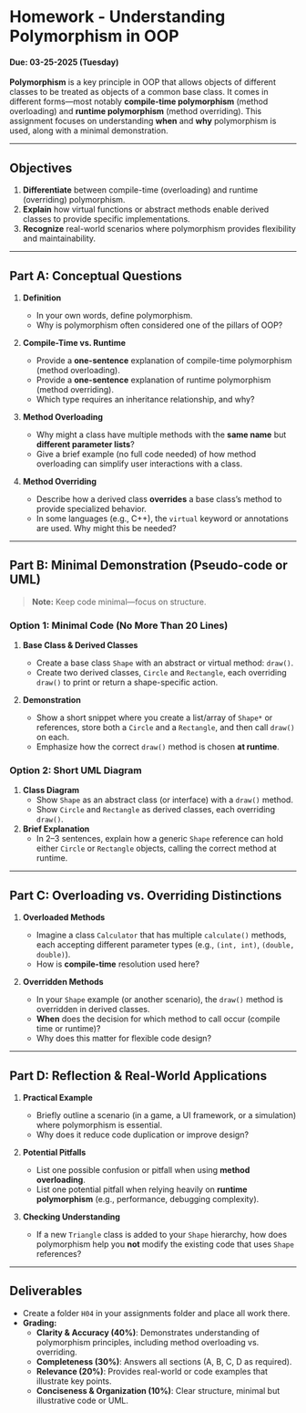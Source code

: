 # Homework - Understanding Polymorphism in OOP

#### Due: 03-25-2025 (Tuesday)

**Polymorphism** is a key principle in OOP that allows objects of different classes to be treated as objects of a common base class. It comes in different forms—most notably **compile-time polymorphism** (method overloading) and **runtime polymorphism** (method overriding). This assignment focuses on understanding **when** and **why** polymorphism is used, along with a minimal demonstration.

---

## Objectives

1. **Differentiate** between compile-time (overloading) and runtime (overriding) polymorphism.
2. **Explain** how virtual functions or abstract methods enable derived classes to provide specific implementations.
3. **Recognize** real-world scenarios where polymorphism provides flexibility and maintainability.

---

## Part A: Conceptual Questions

1. **Definition**

   - In your own words, define polymorphism.
   - Why is polymorphism often considered one of the pillars of OOP?

2. **Compile-Time vs. Runtime**

   - Provide a **one-sentence** explanation of compile-time polymorphism (method overloading).
   - Provide a **one-sentence** explanation of runtime polymorphism (method overriding).
   - Which type requires an inheritance relationship, and why?

3. **Method Overloading**

   - Why might a class have multiple methods with the **same name** but **different parameter lists**?
   - Give a brief example (no full code needed) of how method overloading can simplify user interactions with a class.

4. **Method Overriding**
   - Describe how a derived class **overrides** a base class’s method to provide specialized behavior.
   - In some languages (e.g., C++), the `virtual` keyword or annotations are used. Why might this be needed?

---

## Part B: Minimal Demonstration (Pseudo-code or UML)

> **Note:** Keep code minimal—focus on structure.

### Option 1: Minimal Code (No More Than 20 Lines)

1. **Base Class & Derived Classes**

   - Create a base class `Shape` with an abstract or virtual method: `draw()`.
   - Create two derived classes, `Circle` and `Rectangle`, each overriding `draw()` to print or return a shape-specific action.

2. **Demonstration**
   - Show a short snippet where you create a list/array of `Shape*` or references, store both a `Circle` and a `Rectangle`, and then call `draw()` on each.
   - Emphasize how the correct `draw()` method is chosen **at runtime**.

### Option 2: Short UML Diagram

1. **Class Diagram**
   - Show `Shape` as an abstract class (or interface) with a `draw()` method.
   - Show `Circle` and `Rectangle` as derived classes, each overriding `draw()`.
2. **Brief Explanation**
   - In 2–3 sentences, explain how a generic `Shape` reference can hold either `Circle` or `Rectangle` objects, calling the correct method at runtime.

---

## Part C: Overloading vs. Overriding Distinctions

1. **Overloaded Methods**

   - Imagine a class `Calculator` that has multiple `calculate()` methods, each accepting different parameter types (e.g., `(int, int)`, `(double, double)`).
   - How is **compile-time** resolution used here?

2. **Overridden Methods**
   - In your `Shape` example (or another scenario), the `draw()` method is overridden in derived classes.
   - **When** does the decision for which method to call occur (compile time or runtime)?
   - Why does this matter for flexible code design?

---

## Part D: Reflection & Real-World Applications

1. **Practical Example**

   - Briefly outline a scenario (in a game, a UI framework, or a simulation) where polymorphism is essential.
   - Why does it reduce code duplication or improve design?

2. **Potential Pitfalls**

   - List one possible confusion or pitfall when using **method overloading**.
   - List one potential pitfall when relying heavily on **runtime polymorphism** (e.g., performance, debugging complexity).

3. **Checking Understanding**
   - If a new `Triangle` class is added to your `Shape` hierarchy, how does polymorphism help you **not** modify the existing code that uses `Shape` references?

---

## Deliverables

- Create a folder `H04` in your assignments folder and place all work there.
- **Grading:**
  - **Clarity & Accuracy (40%)**: Demonstrates understanding of polymorphism principles, including method overloading vs. overriding.
  - **Completeness (30%)**: Answers all sections (A, B, C, D as required).
  - **Relevance (20%)**: Provides real-world or code examples that illustrate key points.
  - **Conciseness & Organization (10%)**: Clear structure, minimal but illustrative code or UML.
